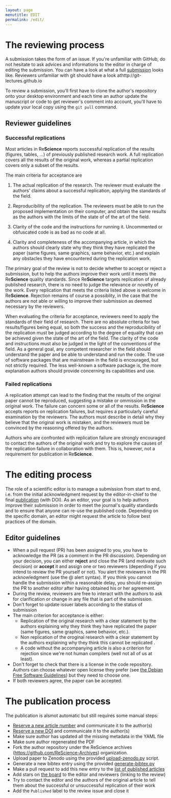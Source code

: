 ```yaml
---
layout: page
menutitle: EDIT
permalink: /edit/
---
```



# The reviewing process

A submission takes the form of an issue. If you're unfamiliar with GitHub, do
not hesitate to ask advices and informations to the editor in charge of editing
the submission. You can have a look at what a full [submission](https://github.com/ReScience/ReScience-submission/pull/3) looks like. Reviewers unfamiliar with git should have a look athttp://git-lectures.github.io

To review a submission, you'll first have to clone the author's repository onto
your desktop environment and each time an author update the manuscript or code
to get reviewer's comment into account, you'll have to update your local copy
using the `git pull` command.

## Reviewer guidelines

### Successful replications

Most articles in Re**Science** reports successful replication of the
results (figures, tables, ...) of previously published research work.
A full replication covers all the results of the original work, whereas
a partial replication covers only a subset of the results.

The main criteria for acceptance are

 1. The actual replication of the research. The reviewer must evaluate
    the authors' claims about a successful replication, applying the
    standards of the field.

 2. Reproducibility of the replication. The reviewers must be able
    to run the proposed implementation on their computer, and obtain
    the same results as the authors with the limits of the state of
    of the art of the field.

 3. Clarity of the code and the instructions for running it.
    Uncommented or obfuscated code is as bad as no code at all.

 4. Clarity and completeness of the accompanying article, in which the
    authors should clearly state why they think they have replicated
    the paper (same figures, same graphics, same behavior, etc.) and
    explain any obstacles they have encountered during the replication
    work.

The primary goal of the review is not to decide whether to accept or
reject a submission, but to help the authors improve their work until
it meets the Re**Science** quality standards. Since Re**Science**
targets replication of already published research, there is no need to
judge the relevance or novelty of the work. Every replication that
meets the criteria listed above is welcome in Re**Science**.
Rejection remains of course a possiblity, in the case that the
authors are not able or willing to improve their submission as
deemed necessary by the reviewers.

When evaluating the criteria for acceptance, reviewers need to apply
the standards of their field of research. There are no absolute
criteria for two results/figures being equal, so both the success and
the reproducibility of the replication must be judged according to
the degree of equality that can be achieved given the state of the
art of the field. The clarity of the code and instructions must also
be judged in the light of the conventions of the field. As a general
goal, any competent researcher in the field should understand the
paper and be able to understand and run the code. The use of
software packages that are mainstream in the field is encouraged,
but not strictly required. The less well-known a software package
is, the more explanation authors should provide concerning its
capabilities and use.

### Failed replications

A replication attempt can lead to the finding that the results of the
original paper cannot be reproduced, suggesting a mistake or ommission
in the original work. The failure can concern some or all of the results.
Re**Science** accepts reports on replication failures, but requires a
particularly careful examination by the reviewers. The authors must describe
in detail why they believe that the original work is mistaken, and the
reviewers must be convinced by the reasoning offered by the authors.

Authors who are confronted with replication failure are strongly encouraged
to contact the authors of the original work and try to explore the causes
of the replication failure in collaboration with them. This is, however, not
a requirement for publication in Re**Science**.


# The editing process

The role of a scientific editor is to manage a submission from start to end,
i.e.  from the initial acknowledgment request by the editor-in-chief to the
final [publication](../read) (with DOI). As an editor, your goal is to help
authors improve their submission in order to meet the journal's quality
standards and to ensure that anyone can re-use the published code. Depending on
the specific domain, an editor might request the article to follow best
practices of the domain. 


## Editor guidelines

* When a pull request (PR) has been assigned to you, you have to acknowledge
  the PR (as a comment in the PR discussion). Depending on your decision, you
  can either **reject** and close the PR (and motivate such decision) or
  **accept** it and assign one or two reviewers (depending if you intend to
  review the PR yourself or not). You alert the reviewers in the PR
  acknowledgment (use the @ alert syntax). If you think you cannot handle the
  submission within a reasonable delay, you should re-assign the PR to another
  editor after having obtained his or her agreement.
* During the review, reviewers are free to interact with the authors to ask for
  clarification or change in any file that is part of the submission.
* Don't forget to update issuer labels according to the status of submission
* The main criterion for acceptance is either:
  * Replication of the original research with a clear statement by the authors
  explaining why they think they have replicated the paper (same figures, same
  graphics, same behavior, etc.).
  * Non replication of the oroginal research with a clear statement by the
  authors explaining why they think this cannot be replicated .
  * A code without the accompanying article is also a criterion for rejection
  since we're not human compilers (well not all of us at least).
* Don't forget to check that there is a license in the code repository. Authors
  can choose whatever open license they prefer (see [the Debian Free Software
  Guidelines](https://www.debian.org/social_contract#guidelines)) but they need
  to choose one.
* If both reviewers agree, the paper can be accepted.


# The publication process

The publication is alsmot automatic but still requires some manual steps:

  * [Reserve a new article number]() and communicate it to the author(s)
  * [Reserve a new DOI]() and communicate it to the author(s)
  * Make sure author has updated all the missing metadata in the YAML file
  * Make sure author regenerated the PDF
  * Fork the author repository under the ReScience archives
    (https://github.com/ReScience-Archives) organization.
  * Upload paper to Zenodo using the provided [upload-zenodo.py]() script.
  * Generate a new bibtex entry using the provided [generate-bibtex.py]()
  * Make a pull request to add this new entry to the [list of published articles]()
  * Add stars on [the board](http://rescience.github.io/board/) to the editor
    and reviewers (linking to the review)
  * Try to contact the editor and the authors of the original article to tell
    them about the successful or unsuccessful replication of their work
  * Add the `Published` label to the review issue and close it

